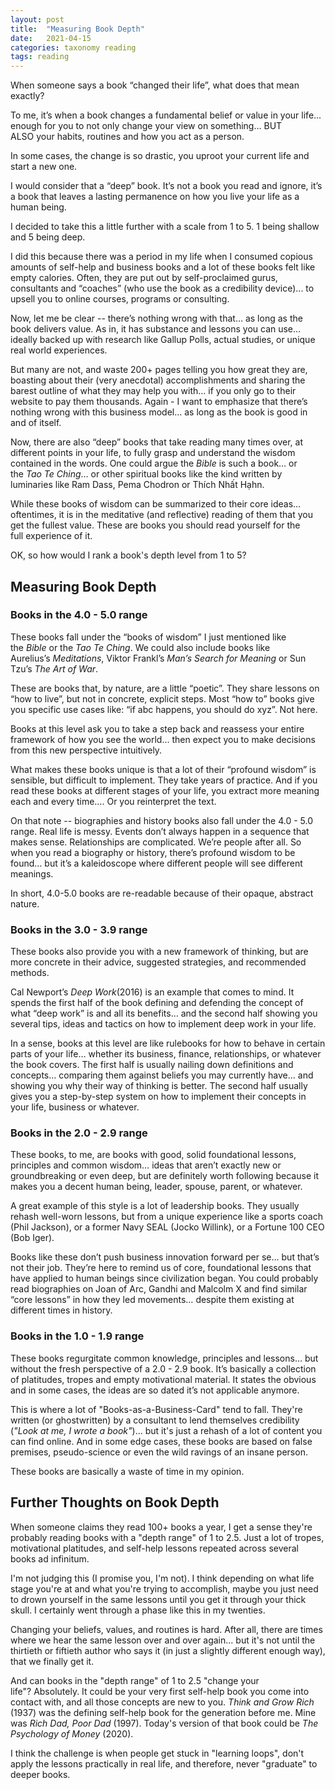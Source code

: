 ```yaml
---
layout: post
title:  "Measuring Book Depth"
date:   2021-04-15
categories: taxonomy reading
tags: reading
---
```

When someone says a book “changed their life”, what does that mean exactly?

To me, it’s when a book changes a fundamental belief or value in your life... enough for you to not only change your view on something… BUT ALSO your habits, routines and how you act as a person.

In some cases, the change is so drastic, you uproot your current life and start a new one.

I would consider that a “deep” book. It’s not a book you read and ignore, it’s a book that leaves a lasting permanence on how you live your life as a human being.

I decided to take this a little further with a scale from 1 to 5. 1 being shallow and 5 being deep.

I did this because there was a period in my life when I consumed copious amounts of self-help and business books and a lot of these books felt like empty calories. Often, they are put out by self-proclaimed gurus, consultants and “coaches” (who use the book as a credibility device)... to upsell you to online courses, programs or consulting.

Now, let me be clear -- there’s nothing wrong with that… as long as the book delivers value. As in, it has substance and lessons you can use… ideally backed up with research like Gallup Polls, actual studies, or unique real world experiences.

But many are not, and waste 200+ pages telling you how great they are, boasting about their (very anecdotal) accomplishments and sharing the barest outline of what they may help you with… if you only go to their website to pay them thousands. Again - I want to emphasize that there’s nothing wrong with this business model… as long as the book is good in and of itself.

Now, there are also “deep” books that take reading many times over, at different points in your life, to fully grasp and understand the wisdom contained in the words. One could argue the _Bible_ is such a book… or the _Tao Te Ching_… or other spiritual books like the kind written by luminaries like Ram Dass, Pema Chodron or Thích Nhất Hạhn.

While these books of wisdom can be summarized to their core ideas… oftentimes, it is in the meditative (and reflective) reading of them that you get the fullest value. These are books you should read yourself for the full experience of it.

OK, so how would I rank a book's depth level from 1 to 5?

## Measuring Book Depth

### Books in the 4.0 - 5.0 range

These books fall under the “books of wisdom” I just mentioned like the _Bible_ or the _Tao Te Ching_. We could also include books like Aurelius’s _Meditations_, Viktor Frankl’s _Man’s Search for Meaning_ or Sun Tzu’s _The Art of War_.

These are books that, by nature, are a little “poetic”. They share lessons on “how to live”, but not in concrete, explicit steps. Most “how to” books give you specific use cases like: “if abc happens, you should do xyz”. Not here.

Books at this level ask you to take a step back and reassess your entire framework of how you see the world… then expect you to make decisions from this new perspective intuitively.

What makes these books unique is that a lot of their “profound wisdom” is sensible, but difficult to implement. They take years of practice. And if you read these books at different stages of your life, you extract more meaning each and every time…. Or you reinterpret the text.

On that note -- biographies and history books also fall under the 4.0 - 5.0 range. Real life is messy. Events don’t always happen in a sequence that makes sense. Relationships are complicated. We’re people after all. So when you read a biography or history, there’s profound wisdom to be found… but it’s a kaleidoscope where different people will see different meanings.

In short, 4.0-5.0 books are re-readable because of their opaque, abstract nature.

### Books in the 3.0 - 3.9 range

These books also provide you with a new framework of thinking, but are more concrete in their advice, suggested strategies, and recommended methods.

Cal Newport’s _Deep Work_(2016) is an example that comes to mind. It spends the first half of the book defining and defending the concept of what “deep work” is and all its benefits… and the second half showing you several tips, ideas and tactics on how to implement deep work in your life.

In a sense, books at this level are like rulebooks for how to behave in certain parts of your life… whether its business, finance, relationships, or whatever the book covers. The first half is usually nailing down definitions and concepts… comparing them against beliefs you may currently have… and showing you why their way of thinking is better. The second half usually gives you a step-by-step system on how to implement their concepts in your life, business or whatever.

### Books in the 2.0 - 2.9 range

These books, to me, are books with good, solid foundational lessons, principles and common wisdom… ideas that aren’t exactly new or groundbreaking or even deep, but are definitely worth following because it makes you a decent human being, leader, spouse, parent, or whatever.

A great example of this style is a lot of leadership books. They usually rehash well-worn lessons, but from a unique experience like a sports coach (Phil Jackson), or a former Navy SEAL (Jocko Willink), or a Fortune 100 CEO (Bob Iger).

Books like these don’t push business innovation forward per se… but that’s not their job. They’re here to remind us of core, foundational lessons that have applied to human beings since civilization began. You could probably read biographies on Joan of Arc, Gandhi and Malcolm X and find similar “core lessons” in how they led movements… despite them existing at different times in history.

### Books in the 1.0 - 1.9 range

These books regurgitate common knowledge, principles and lessons… but without the fresh perspective of a 2.0 - 2.9 book. It’s basically a collection of platitudes, tropes and empty motivational material. It states the obvious and in some cases, the ideas are so dated it’s not applicable anymore. 

This is where a lot of "Books-as-a-Business-Card" tend to fall. They're written (or ghostwritten) by a consultant to lend themselves credibility (_"Look at me, I wrote a book"_)... but it's just a rehash of a lot of content you can find online. And in some edge cases, these books are based on false premises, pseudo-science or even the wild ravings of an insane person.

These books are basically a waste of time in my opinion.

## Further Thoughts on Book Depth

When someone claims they read 100+ books a year, I get a sense they're probably reading books with a "depth range" of 1 to 2.5. Just a lot of tropes, motivational platitudes, and self-help lessons repeated across several books ad infinitum.

I'm not judging this (I promise you, I'm not). I think depending on what life stage you're at and what you're trying to accomplish, maybe you just need to drown yourself in the same lessons until you get it through your thick skull. I certainly went through a phase like this in my twenties.

Changing your beliefs, values, and routines is hard. After all, there are times where we hear the same lesson over and over again... but it's not until the thirtieth or fiftieth author who says it (in just a slightly different enough way), that we finally get it.

And can books in the "depth range" of 1 to 2.5 "change your life"? Absolutely. It could be your very first self-help book you come into contact with, and all those concepts are new to you. _Think and Grow Rich_ (1937) was the defining self-help book for the generation before me. Mine was _Rich Dad, Poor Dad_ (1997). Today's version of that book could be _The Psychology of Money_ (2020).

I think the challenge is when people get stuck in "learning loops", don't apply the lessons practically in real life, and therefore, never "graduate" to deeper books.
